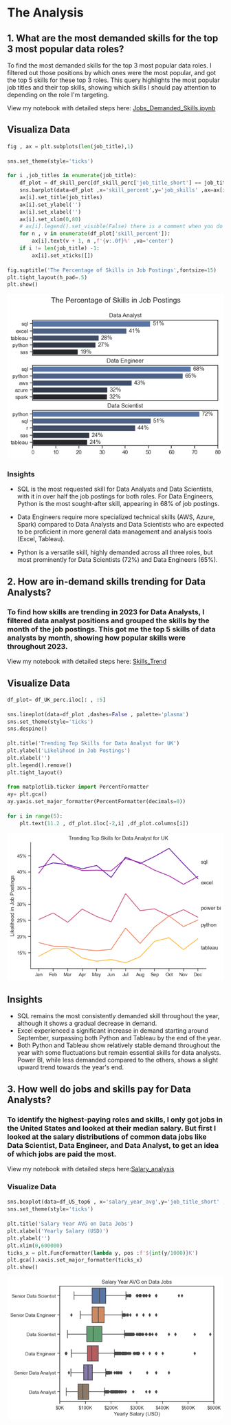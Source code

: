 # The Analysis

## 1. What are the most demanded skills for the top 3 most popular data roles?

To find the most demanded skills for the top 3 most popular data roles. I filtered out those positions by which ones were the most popular, and got the top 5 skills for these top 3 roles. This query highlights the most popular job titles and their top skills, showing which skills I should pay attention to depending on the role I'm targeting.

View my notebook with detailed steps here:
[Jobs_Demanded_Skills.ipynb](3_Project/Jobs_Demanded_Skills.ipynb)

## Visualiza Data 
```python
fig , ax = plt.subplots(len(job_title),1)

sns.set_theme(style='ticks')

for i ,job_titles in enumerate(job_title):
    df_plot = df_skill_perc[df_skill_perc['job_title_short'] == job_titles].head(5)
    sns.barplot(data=df_plot ,x='skill_percent',y='job_skills' ,ax=ax[i] ,palette='dark:b_r' ) 
    ax[i].set_title(job_titles)
    ax[i].set_ylabel('')
    ax[i].set_xlabel('')
    ax[i].set_xlim(0,80)
    # ax[i].legend().set_visible(False) there is a comment when you do ploting using sns it doesnt take ax[i].legend
    for n , v in enumerate(df_plot['skill_percent']):
        ax[i].text(v + 1, n ,f'{v:.0f}%' ,va='center')
    if i != len(job_title) -1:
        ax[i].set_xticks([])

fig.suptitle('The Percentage of Skills in Job Postings',fontsize=15)
plt.tight_layout(h_pad=.5)
plt.show()

```
![Result](3_Project/images/output1.png)



### Insights

- SQL is the most requested skill for Data Analysts and Data Scientists, with it in over half the job postings for both roles. For Data Engineers, Python is the most sought-after skill, appearing in 68% of job postings.

- Data Engineers require more specialized technical skills (AWS, Azure, Spark) compared to Data Analysts and Data Scientists who are expected to be proficient in more general data management and analysis tools (Excel, Tableau).
- Python is a versatile skill, highly demanded across all three roles, but most prominently for Data Scientists (72%) and Data Engineers (65%).

## 2. How are in-demand skills trending for Data Analysts?
### To find how skills are trending in 2023 for Data Analysts, I filtered data analyst positions and grouped the skills by the month of the job postings. This got me the top 5 skills of data analysts by month, showing how popular skills were throughout 2023.

View my notebook with detailed steps here: [Skills_Trend](3_Project/Skills_Trend.ipynb)

## Visualize Data
``` python
df_plot= df_UK_perc.iloc[: , :5]

sns.lineplot(data=df_plot ,dashes=False , palette='plasma')
sns.set_theme(style='ticks')
sns.despine()

plt.title('Trending Top Skills for Data Analyst for UK')
plt.ylabel('Likelihood in Job Postings')
plt.xlabel('')
plt.legend().remove()
plt.tight_layout()

from matplotlib.ticker import PercentFormatter
ay= plt.gca()
ay.yaxis.set_major_formatter(PercentFormatter(decimals=0))

for i in range(5):
    plt.text(11.2 , df_plot.iloc[-2,i] ,df_plot.columns[i])

```

![Result](3_Project/images/output2.png)

## Insights
- SQL remains the most consistently demanded skill throughout the year, although it shows a gradual decrease in demand.
- Excel experienced a significant increase in demand starting around September, surpassing both Python and Tableau by the end of the year.
 - Both Python and Tableau show relatively stable demand throughout the year with some fluctuations but remain essential skills for data analysts. Power BI, while less demanded compared to the others, shows a slight upward trend towards the year's end.


## 3. How well do jobs and skills pay for Data Analysts?
### To identify the highest-paying roles and skills, I only got jobs in the United States and looked at their median salary. But first I looked at the salary distributions of common data jobs like Data Scientist, Data Engineer, and Data Analyst, to get an idea of which jobs are paid the most.

View my notebook with detailed steps here:[Salary_analysis](3_Project/Salary_analysis.ipynb)

### Visualize Data 

``` Python
sns.boxplot(data=df_US_top6 , x='salary_year_avg',y='job_title_short' , order=job_order)
sns.set_theme(style='ticks')

plt.title('Salary Year AVG on Data Jobs')
plt.xlabel('Yearly Salary (USD)')
plt.ylabel('')
plt.xlim(0,600000)
ticks_x = plt.FuncFormatter(lambda y, pos :f'${int(y/1000)}K')
plt.gca().xaxis.set_major_formatter(ticks_x)
plt.show()
```
![Boxplot](3_Project/images/output3.png)